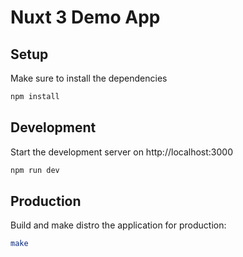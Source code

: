 # Nuxt 3 Demo App

## Setup

Make sure to install the dependencies

```bash
npm install
```

## Development

Start the development server on http://localhost:3000

```bash
npm run dev
```

## Production

Build and make distro the application for production:

```bash
make
```